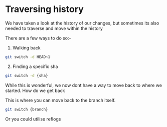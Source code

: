 # Traversing history

We have taken a look at the history of our changes, but sometimes its also needed to traverse and move within the history

There are a few ways to do so:-

1. Walking back

```bash
git switch -d HEAD~1
```

2. Finding a specific sha

```bash
git switch -d {sha}
```

While this is wonderful, we now dont have a way to move back to where we started. How do we get back

This is where you can move back to the branch itself.

```bash
git switch {branch}
```

Or you could utilise reflogs
